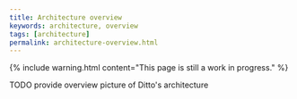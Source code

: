 ```yaml
---
title: Architecture overview
keywords: architecture, overview
tags: [architecture]
permalink: architecture-overview.html
---
```


{% include warning.html content="This page is still a work in progress." %}

TODO provide overview picture of Ditto's architecture
